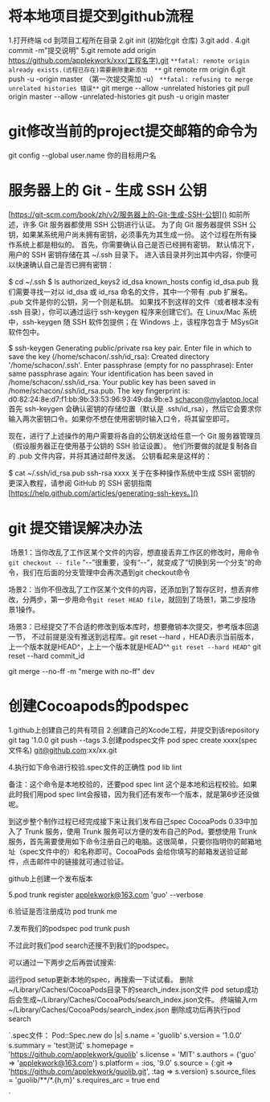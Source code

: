 # 将本地项目提交到github流程
1.打开终端 cd 到项目工程所在目录
2.git init (初始化git 仓库)
3.git add .
4.git commit -m"提交说明"
5.git remote add origin https://github.com/applekwork/xxx(工程名字).git
`**fatal: remote origin already exists.(远程已存在)需要删除重新添加 
**`
git remote rm origin
6.git push -u -origin master （第一次提交需加 -u）
`**fatal: refusing to merge unrelated histories 错误**`
git merge --allow -unrelated histories
git pull origin master --allow -unrelated-histories
git push -u origin master
# git修改当前的project提交邮箱的命令为
git config  --global user.name 你的目标用户名
# 服务器上的 Git - 生成 SSH 公钥
[https://git-scm.com/book/zh/v2/服务器上的-Git-生成-SSH-公钥]()
如前所述，许多 Git 服务器都使用 SSH 公钥进行认证。 为了向 Git 服务器提供 SSH 公钥，如果某系统用户尚未拥有密钥，必须事先为其生成一份。 这个过程在所有操作系统上都是相似的。 首先，你需要确认自己是否已经拥有密钥。 默认情况下，用户的 SSH 密钥存储在其 ~/.ssh 目录下。 进入该目录并列出其中内容，你便可以快速确认自己是否已拥有密钥：

$ cd ~/.ssh
$ ls
authorized_keys2  id_dsa       known_hosts
config            id_dsa.pub
我们需要寻找一对以 id_dsa 或 id_rsa 命名的文件，其中一个带有 .pub 扩展名。 .pub 文件是你的公钥，另一个则是私钥。 如果找不到这样的文件（或者根本没有 .ssh 目录），你可以通过运行 ssh-keygen 程序来创建它们。在 Linux/Mac 系统中，ssh-keygen 随 SSH 软件包提供；在 Windows 上，该程序包含于 MSysGit 软件包中。

$ ssh-keygen
Generating public/private rsa key pair.
Enter file in which to save the key (/home/schacon/.ssh/id_rsa):
Created directory '/home/schacon/.ssh'.
Enter passphrase (empty for no passphrase):
Enter same passphrase again:
Your identification has been saved in /home/schacon/.ssh/id_rsa.
Your public key has been saved in /home/schacon/.ssh/id_rsa.pub.
The key fingerprint is:
d0:82:24:8e:d7:f1:bb:9b:33:53:96:93:49:da:9b:e3 schacon@mylaptop.local
首先 ssh-keygen 会确认密钥的存储位置（默认是 .ssh/id_rsa），然后它会要求你输入两次密钥口令。如果你不想在使用密钥时输入口令，将其留空即可。

现在，进行了上述操作的用户需要将各自的公钥发送给任意一个 Git 服务器管理员（假设服务器正在使用基于公钥的 SSH 验证设置）。 他们所要做的就是复制各自的 .pub 文件内容，并将其通过邮件发送。 公钥看起来是这样的：

$ cat ~/.ssh/id_rsa.pub
ssh-rsa xxxx
关于在多种操作系统中生成 SSH 密钥的更深入教程，请参阅 GitHub 的 SSH 密钥指南 
[https://help.github.com/articles/generating-ssh-keys。]()
# git 提交错误解决办法
 场景1：当你改乱了工作区某个文件的内容，想直接丢弃工作区的修改时，用命令
` git checkout -- file`
“--”很重要，没有“--”，就变成了“切换到另一个分支”的命令，我们在后面的分支管理中会再次遇到git checkout命令

场景2：当你不但改乱了工作区某个文件的内容，还添加到了暂存区时，想丢弃修改，分两步，第一步用命令`git reset HEAD file`，就回到了场景1，第二步按场景1操作。

场景3：已经提交了不合适的修改到版本库时，想要撤销本次提交，参考版本回退一节， 不过前提是没有推送到远程库。git reset --hard ，HEAD表示当前版本，上一个版本就是HEAD^，上上一个版本就是HEAD^^
`git reset --hard HEAD^`
git reset --hard commit_id

git merge --no-ff -m "merge with no-ff" dev
# 创建Cocoapods的podspec
1.github上创建自己的共有项目
2.创建自己的Xcode工程，并提交到该repository
git tag '1.0.0
git push --tags
3.创建podspec文件
pod spec create xxxx(spec文件名) git@github.com:xx/xx.git 

4.执行如下命令进行校验.spec文件的正确性
pod lib lint
 
备注：这个命令是本地校验的，还要pod spec lint 这个是本地和远程校验。如果此时我们用pod spec lint会报错，因为我们还有发布一个版本，就是第6步还没做呢。

到这步整个制作过程已经完成接下来让我们发布自己spec
CocoaPods 0.33中加入了 Trunk 服务，使用 Trunk 服务可以方便的发布自己的Pod。要想使用 Trunk 服务，首先需要使用如下命令注册自己的电脑。这很简单，只要你指明你的邮箱地址（spec文件中的）和名称即可。CocoaPods 会给你填写的邮箱发送验证邮件，点击邮件中的链接就可通过验证。

github上创建一个发布版本

5.pod trunk register applekwork@163.com 'guo' --verbose

6.验证是否注册成功
pod trunk me

7.发布我们的podspec
pod trunk push

不过此时我们pod search还搜不到我们的podspec。

可以通过一下两步之后再尝试搜索:

运行pod setup更新本地的spec，再搜索一下试试看。
删除~/Library/Caches/CocoaPods目录下的search_index.json文件
pod setup成功后会生成~/Library/Caches/CocoaPods/search_index.json文件。
终端输入rm ~/Library/Caches/CocoaPods/search_index.json
删除成功后再执行pod search

`.spec文件：
Pod::Spec.new do |s|
s.name         = 'guolib'
s.version      = '1.0.0'
s.summary      = 'test测试'
s.homepage     = 'https://github.com/applekwork/guolib'
s.license      = 'MIT'
s.authors      = {'guo' => 'applekwork@163.com'}
s.platform     = :ios, '9.0'
s.source       = {:git => 'https://github.com/applekwork/guolib.git', :tag => s.version}
s.source_files = 'guolib/**/*.{h,m}'
s.requires_arc = true
end

`


